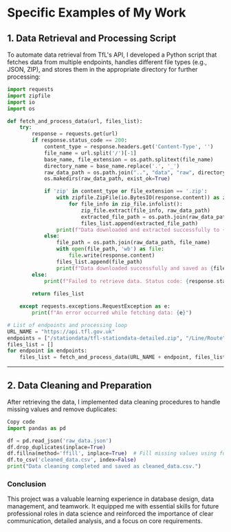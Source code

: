 # Specific Examples of My Work

## 1. Data Retrieval and Processing Script

To automate data retrieval from TfL's API, I developed a Python script that fetches data from multiple endpoints, handles different file types (e.g., JSON, ZIP), and stores them in the appropriate directory for further processing:

```python
import requests
import zipfile
import io
import os

def fetch_and_process_data(url, files_list):
    try:
        response = requests.get(url)
        if response.status_code == 200:
            content_type = response.headers.get('Content-Type', '')
            file_name = url.split('/')[-1]
            base_name, file_extension = os.path.splitext(file_name)
            directory_name = base_name.replace('.', '_')
            raw_data_path = os.path.join("..", "data", "raw", directory_name)
            os.makedirs(raw_data_path, exist_ok=True)

            if 'zip' in content_type or file_extension == '.zip':
                with zipfile.ZipFile(io.BytesIO(response.content)) as zip_file:
                    for file_info in zip_file.infolist():
                        zip_file.extract(file_info, raw_data_path)
                        extracted_file_path = os.path.join(raw_data_path, file_info.filename)
                        files_list.append(extracted_file_path)
                print(f"Data downloaded and extracted successfully to {raw_data_path}.")
            else:
                file_path = os.path.join(raw_data_path, file_name)
                with open(file_path, 'wb') as file:
                    file.write(response.content)
                files_list.append(file_path)
                print(f"Data downloaded successfully and saved as {file_path}.")
        else:
            print(f"Failed to retrieve data. Status code: {response.status_code}")
            
        return files_list

    except requests.exceptions.RequestException as e:
        print(f"An error occurred while fetching data: {e}")

# List of endpoints and processing loop
URL_NAME = "https://api.tfl.gov.uk"
endpoints = ["/stationdata/tfl-stationdata-detailed.zip", "/Line/Route", "/Vehicle/{ids}/Arrivals"]
files_list = []
for endpoint in endpoints:
    files_list = fetch_and_process_data(URL_NAME + endpoint, files_list)
```

---

## 2. Data Cleaning and Preparation
After retrieving the data, I implemented data cleaning procedures to handle missing values and remove duplicates:

```python
Copy code
import pandas as pd

df = pd.read_json('raw_data.json')
df.drop_duplicates(inplace=True)
df.fillna(method='ffill', inplace=True)  # Fill missing values using forward fill method
df.to_csv('cleaned_data.csv', index=False)
print("Data cleaning completed and saved as cleaned_data.csv.")
```
### Conclusion

This project was a valuable learning experience in database design, data management, and teamwork. It equipped me with essential skills for future professional roles in data science and reinforced the importance of clear communication, detailed analysis, and a focus on core requirements.
